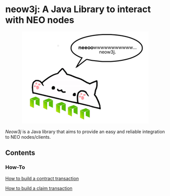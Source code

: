 # neow3j: A Java Library to interact with NEO nodes

<p align="center">
<img src="./images/bongo-cat-neow3j.png" alt="Bongo Cat Neow3j" width="400" height="291" />
</p>

*Neow3j* is a Java library that aims to provide an easy and reliable integration
to NEO nodes/clients.

## Contents

### How-To
[How to build a contract transaction](how-to-contract-transaction.md)

[How to build a claim transaction](how-to-claim-transaction.md)